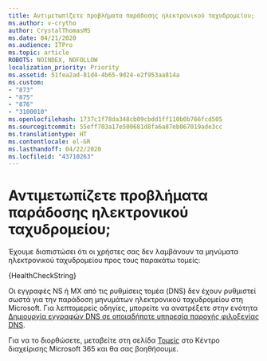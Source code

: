 ```yaml
---
title: Αντιμετωπίζετε προβλήματα παράδοσης ηλεκτρονικού ταχυδρομείου;
ms.author: v-crytho
author: CrystalThomasMS
ms.date: 04/21/2020
ms.audience: ITPro
ms.topic: article
ROBOTS: NOINDEX, NOFOLLOW
localization_priority: Priority
ms.assetid: 51fea2ad-81d4-4b65-9d24-e2f953aa814a
ms.custom:
- "873"
- "875"
- "876"
- "3100010"
ms.openlocfilehash: 1737c1f78da348cb09cbdd1ff110b0b766fcd505
ms.sourcegitcommit: 55eff703a17e500681d8fa6a87eb067019ade3cc
ms.translationtype: HT
ms.contentlocale: el-GR
ms.lasthandoff: 04/22/2020
ms.locfileid: "43710263"
---
```

# <a name="having-email-delivery-issues"></a>Αντιμετωπίζετε προβλήματα παράδοσης ηλεκτρονικού ταχυδρομείου;

Έχουμε διαπιστώσει ότι οι χρήστες σας δεν λαμβάνουν τα μηνύματα ηλεκτρονικού ταχυδρομείου προς τους παρακάτω τομείς:
  
{HealthCheckString}
  
Οι εγγραφές NS ή MX από τις ρυθμίσεις τομέα (DNS) δεν έχουν ρυθμιστεί σωστά για την παράδοση μηνυμάτων ηλεκτρονικού ταχυδρομείου στη Microsoft. Για λεπτομερείς οδηγίες, μπορείτε να ανατρέξετε στην ενότητα [Δημιουργία εγγραφών DNS σε οποιαδήποτε υπηρεσία παροχής φιλοξενίας DNS](https://docs.microsoft.com/office365/admin/get-help-with-domains/create-dns-records-at-any-dns-hosting-provider).
  
Για να το διορθώσετε, μεταβείτε στη σελίδα [Τομείς](https://admin.microsoft.com/adminportal/home#/Domains) στο Κέντρο διαχείρισης Microsoft 365 και θα σας βοηθήσουμε.
  
  